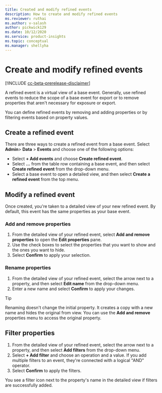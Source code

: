 ```yaml
---
title: Created and modify refined events
description: How to create and modify refined events
ms.reviewer: ruthai
ms.author: v-salash
author: pickwick129
ms.date: 10/12/2020
ms.service: product-insights
ms.topic: conceptual
ms.manager: shellyha
---
```


# Create and modify refined events

[!INCLUDE [cc-beta-prerelease-disclaimer](includes/cc-beta-prerelease-disclaimer.md)]

A refined event is a virtual view of a base event. Generally, use refined events to reduce the scope of a base event for export or to remove properties that aren't necessary for exposure or export.

You can define refined events by removing and adding properties or by filtering events based on property values.

## Create a refined event

There are three ways to create a refined event from a base event. Select **Admin**> **Data** > **Events** and choose one of the following options:

- Select **+ Add events** and choose **Create refined event**.
- Select **...** from the table row containing a base event, and then select **Create refined event** from the drop-down menu.
- Select a base event to open a detailed view, and then select **Create a refined event** from the top menu.

## Modify a refined event

Once created, you're taken to a detailed view of your new refined event. By default, this event has the same properties as your base event.

### Add and remove properties

1. From the detailed view of your refined event, select **Add and remove properties** to open the **Edit properties** pane. 
2. Use the check boxes to select the properties that you want to show and the ones you want to hide. 
3. Select **Confirm** to apply your selection.

### Rename properties

1. From the detailed view of your refined event, select the arrow next to a property, and then select **Edit name** from the drop-down menu. 
2. Enter a new name and select **Confirm** to apply your changes.

> [!TIP]
> Renaming doesn't change the initial property. It creates a copy with a new name and hides the original from view. You can use the **Add and remove** properties menu to access the original property.

## Filter properties

1. From the detailed view of your refined event, select the arrow next to a property, and then select **Add filters** from the drop-down menu.
2. Select **+ Add filter** and choose an operation and a value. If you add multiple filters to an event, they're connected with a logical "AND" operator. 
3. Select **Confirm** to apply the filters.

You see a filter icon next to the property's name in the detailed view if filters are successfully added.
